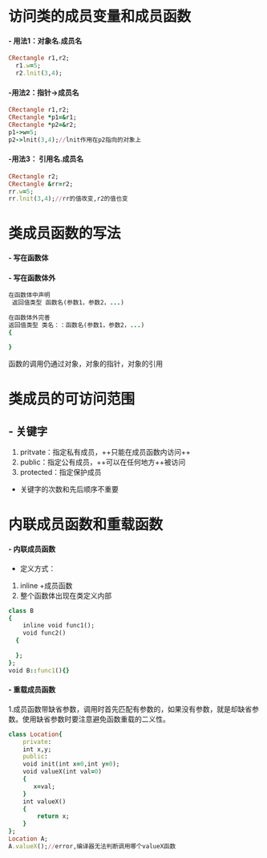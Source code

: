 # 访问类的成员变量和成员函数
#### - 用法1：对象名.成员名
  
```ruby
CRectangle r1,r2;
  r1.w=5;
  r2.lnit(3,4);
```

#### -用法2：指针->成员名

```ruby
CRectangle r1,r2;
CRectangle *p1=&r1;
CRectangle *p2=&r2;
p1->w=5;
p2->lnit(3,4);//lnit作用在p2指向的对象上
```
#### -用法3： 引用名.成员名

```ruby
CRectangle r2;
CRectangle &rr=r2;
rr.w=5;
rr.lnit(3,4);//rr的值改变,r2的值也变
```
# 类成员函数的写法
#### - 写在函数体
#### - 写在函数体外
 
```ruby
在函数体中声明
 返回值类型 函数名(参数1，参数2，...)
    
在函数体外完善
返回值类型 类名：：函数名(参数1，参数2，...)
{
    
}
```
函数的调用仍通过对象，对象的指针，对象的引用
# 类成员的可访问范围
 ## - 关键字
1.  pritvate：指定私有成员，++只能在成员函数内访问++
2.  public：指定公有成员，++可以在任何地方++被访问
3.  protected：指定保护成员
- 关键字的次数和先后顺序不重要
# 内联成员函数和重载函数
#### - 内联成员函数
- 定义方式：
1. inline +成员函数
2. 整个函数体出现在类定义内部

```ruby
class B
{
    inline void func1();
    void func2()
  {
    
  };
};
void B::func1(){}
```
#### - 重载成员函数
1.成员函数带缺省参数，调用时首先匹配有参数的，如果没有参数，就是却缺省参数。使用缺省参数时要注意避免函数重载的二义性。 

```ruby
class Location{
    private:
    int x,y;
    public:
    void init(int x=0,int y=0);
    void valueX(int val=0)
    {
       x=val; 
    }
    int valueX()
    {
        return x;
    }
};
Location A;
A.valueX();//error,编译器无法判断调用哪个valueX函数
```
